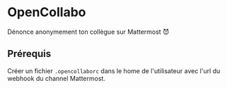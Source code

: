 # OpenCollabo

Dénonce anonymement ton collègue sur Mattermost :smiling_imp:

## Prérequis

Créer un fichier `.opencollaborc` dans le home de l'utilisateur avec l'url du webhook du channel Mattermost.

